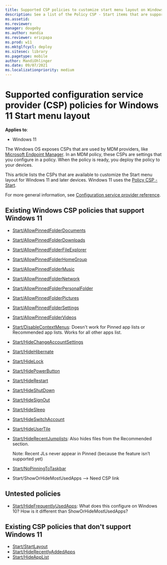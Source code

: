 ```yaml
---
title: Supported CSP policies to customize start menu layout on Windows 11 | Microsoft Docs
description: See a list of the Policy CSP - Start items that are supported on Windows 11 to customize the Start menu layout.
ms.assetid: 
ms.reviewer: 
manager: dougeby
ms.author: mandia
ms.reviewer: ericpapa
ms.prod: w11
ms.mktglfcycl: deploy
ms.sitesec: library
ms.pagetype: mobile
author: MandiOhlinger
ms.date: 09/07/2021
ms.localizationpriority: medium
---
```


# Supported configuration service provider (CSP) policies for Windows 11 Start menu layout

**Applies to**:

- Windows 11

The Windows OS exposes CSPs that are used by MDM providers, like [Microsoft Endpoint Manager](/mem/endpoint-manager-overview). In an MDM policy, these CSPs are settings that you configure in a policy. When the policy is ready, you deploy the policy to your devices.

This article lists the CSPs that are available to customize the Start menu layout for Windows 11 and later devices. Windows 11 uses the [Policy CSP - Start](../client-management/mdm/policy-csp-start.md).

For more general information, see [Configuration service provider reference](../client-management/mdm/configuration-service-provider-reference.md).

## Existing Windows CSP policies that support Windows 11

- [Start/AllowPinnedFolderDocuments](../client-management/mdm/policy-csp-start.md#start-allowpinnedfolderdocuments)
- [Start/AllowPinnedFolderDownloads](../client-management/mdm/policy-csp-start.md#start-allowpinnedfolderfileexplorer)
- [Start/AllowPinnedFolderFileExplorer](../client-management/mdm/policy-csp-start.md#start-allowpinnedfolderhomegroup)
- [Start/AllowPinnedFolderHomeGroup](../client-management/mdm/policy-csp-start.md#start-allowpinnedfolderhomegroup)
- [Start/AllowPinnedFolderMusic](../client-management/mdm/policy-csp-start.md#start-allowpinnedfoldermusic)
- [Start/AllowPinnedFolderNetwork](../client-management/mdm/policy-csp-start.md#start-allowpinnedfoldernetwork)
- [Start/AllowPinnedFolderPersonalFolder](../client-management/mdm/policy-csp-start.md#start-allowpinnedfolderpersonalfolder)
- [Start/AllowPinnedFolderPictures](../client-management/mdm/policy-csp-start.md#start-allowpinnedfolderpictures)
- [Start/AllowPinnedFolderSettings](../client-management/mdm/policy-csp-start.md#start-allowpinnedfoldersettings)
- [Start/AllowPinnedFolderVideos](../client-management/mdm/policy-csp-start.md#start-allowpinnedfoldervideos)
- [Start/DisableContextMenus](../client-management/mdm/policy-csp-start.md#start-disablecontextmenus): Doesn't work for Pinned app lists or Recommended app lists. Works for all other apps list.
- [Start/HideChangeAccountSettings](../client-management/mdm/policy-csp-start.md#start-hidechangeaccountsettings)
- [Start/HideHibernate](../client-management/mdm/policy-csp-start.md#start-hidehibernate)
- [Start/HideLock](../client-management/mdm/policy-csp-start.md#start-hidelock)
- [Start/HidePowerButton](../client-management/mdm/policy-csp-start.md#start-hidepowerbutton)
- [Start/HideRestart](../client-management/mdm/policy-csp-start.md#start-hiderestart)
- [Start/HideShutDown](../client-management/mdm/policy-csp-start.md#start-hideshutdown)
- [Start/HideSignOut](../client-management/mdm/policy-csp-start.md#start-hidesignout)
- [Start/HideSleep](../client-management/mdm/policy-csp-start.md#start-hidesleep)
- [Start/HideSwitchAccount](../client-management/mdm/policy-csp-start.md#start-hideswitchaccount)
- [Start/HideUserTile](../client-management/mdm/policy-csp-start.md#start-hideusertile)
- [Start/HideRecentJumplists](../client-management/mdm/policy-csp-start.md#start-hiderecentjumplists): Also hides files from the Recommended section.

  Note: Recent JLs never appear in Pinned (because the feature isn’t supported yet)

- [Start/NoPinningToTaskbar](../client-management/mdm/policy-csp-start.md#start-nopinningtotaskbar)
- Start/ShowOrHideMostUsedApps --> Need CSP link

## Untested policies

- [Start/HideFrequentlyUsedApps](../client-management/mdm/policy-csp-start.md#start-hidefrequentlyusedapps): What does this configure on Windows 10? How is it different than ShowOrHideMostUsedApps? 

## Existing CSP policies that don't support Windows 11

- [Start/StartLayout](../client-management/mdm/policy-csp-start.md#start-startlayout)
- [Start/HideRecentlyAddedApps](../client-management/mdm/policy-csp-start.md#start-hiderecentlyaddedapps)
- [Start/HideAppList](../client-management/mdm/policy-csp-start.md#start-hideapplist)
